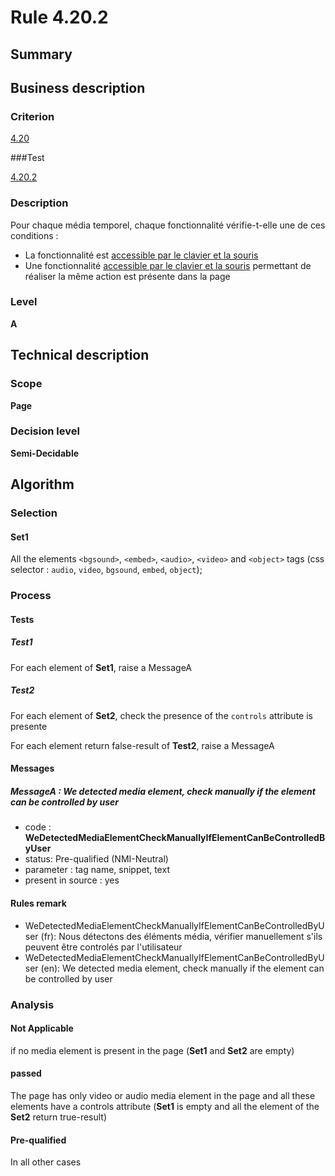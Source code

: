 # Rule 4.20.2

## Summary

## Business description

### Criterion

[4.20](http://references.modernisation.gouv.fr/rgaa/criteres.html#crit-4-20)

###Test

[4.20.2](http://references.modernisation.gouv.fr/rgaa/criteres.html#test-4-20-2)

### Description

Pour chaque m&eacute;dia temporel, chaque fonctionnalit&eacute; v&eacute;rifie-t-elle une de ces conditions : 
 
 * La fonctionnalit&eacute; est <a href="http://references.modernisation.gouv.fr/rgaa/glossaire.html#accessible-et-activable-par-le-clavier-et-la-souris">accessible par le clavier et la souris</a> 
 * Une fonctionnalit&eacute; <a href="http://references.modernisation.gouv.fr/rgaa/glossaire.html#accessible-et-activable-par-le-clavier-et-la-souris">accessible par le clavier et la souris</a> permettant de r&eacute;aliser la m&ecirc;me action est pr&eacute;sente dans la page 

### Level

**A**

## Technical description

### Scope

**Page**

### Decision level

**Semi-Decidable**

## Algorithm

### Selection

#### Set1

All the elements `<bgsound>`, `<embed>`, `<audio>`, `<video>` and `<object>` tags (css selector : `audio`, `video`, `bgsound`, `embed`, `object`);

### Process

#### Tests

##### Test1

For each element of **Set1**, raise a MessageA

##### Test2

For each element of **Set2**, check the presence of the `controls` attribute is presente

For each element return false-result of **Test2**, raise a MessageA

#### Messages

##### MessageA : We detected media element, check manually if the element can be controlled by user

-    code : **WeDetectedMediaElementCheckManuallyIfElementCanBeControlledByUser** 
-    status: Pre-qualified (NMI-Neutral)
-    parameter : tag name, snippet, text
-    present in source : yes

#### Rules remark

 * WeDetectedMediaElementCheckManuallyIfElementCanBeControlledByUser (fr): Nous d&eacute;tectons des &eacute;l&eacute;ments m&eacute;dia, v&eacute;rifier manuellement s'ils peuvent être controlés par l'utilisateur
 * WeDetectedMediaElementCheckManuallyIfElementCanBeControlledByUser (en): We detected media element, check manually if the element can be controlled by user

### Analysis

#### Not Applicable

if no media element is present in the page (**Set1** and **Set2** are empty)

#### passed

The page has only video or audio media element in the page and all these elements have a controls attribute (**Set1** is empty and all the element of the **Set2** return true-result)

#### Pre-qualified

In all other cases
